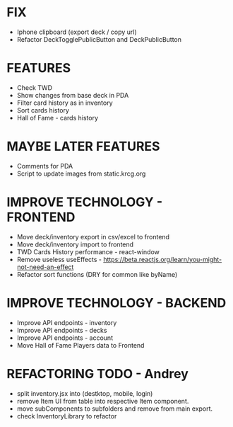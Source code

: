 # FIX
- Iphone clipboard (export deck / copy url)
- Refactor DeckTogglePublicButton and DeckPublicButton

# FEATURES
- Check TWD
- Show changes from base deck in PDA
- Filter card history as in inventory
- Sort cards history
- Hall of Fame - cards history

# MAYBE LATER FEATURES
- Comments for PDA
- Script to update images from static.krcg.org

# IMPROVE TECHNOLOGY - FRONTEND
- Move deck/inventory export in csv/excel to frontend
- Move deck/inventory import to frontend
- TWD Cards History performance - react-window
- Remove useless useEffects - https://beta.reactjs.org/learn/you-might-not-need-an-effect
- Refactor sort functions (DRY for common like byName)

# IMPROVE TECHNOLOGY - BACKEND
- Improve API endpoints - inventory
- Improve API endpoints - decks
- Improve API endpoints - account
- Move Hall of Fame Players data to Frontend

# REFACTORING TODO - Andrey
- split inventory.jsx into (destktop, mobile, login)
- remove Item UI from table into respective Item component.
- move subComponents to subfolders and remove from main export.
- check InventoryLibrary to refactor
